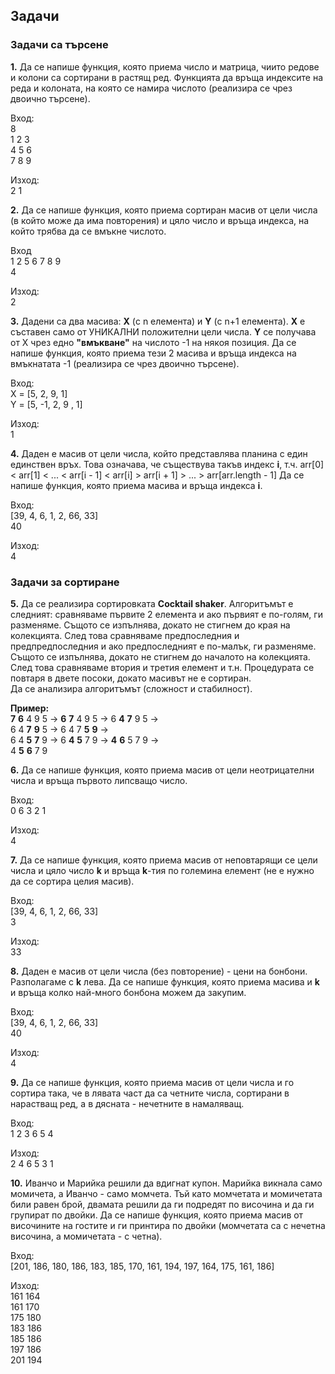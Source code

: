 
## Задачи 
### Задачи са търсене

**1.** Да се напише функция, която приема число и матрица, чиито редове и колони са сортирани в растящ ред. Функцията да връща индексите на реда и колоната, на която се намира числото (реализира се чрез двоично търсене).

Вход:<br />
8<br />
1 2 3 <br />
4 5 6 <br />
7 8 9 <br />

Изход:<br />
2 1<br />

**2.** Да се напише функция, която приема сортиран масив   от цели числа (в който може да има повторения) и цяло число и връща индекса, на който трябва да се вмъкне числото.

Вход<br />
1 2 5 6 7 8 9<br />
4<br />

Изход:<br />
2<br />

**3.** Дадени са два масива:  **X**  (с n елемента) и  **Y**  (с n+1 елемента). **X**  е съставен само от УНИКАЛНИ положителни цели числа. **Y**  се получава от X чрез едно  **"вмъкване"**  на числото -1 на някоя позиция. Да се напише функция, която приема тези 2 масива и връща индекса на вмъкнатата -1 (реализира се чрез двоично търсене).

Вход:<br />
X = [5, 2, 9, 1]<br />
Y = [5, -1, 2, 9 , 1]<br />

Изход:<br />
1<br />

**4.** Даден е масив от цели числа, който представлява планина с един единствен връх. Това означава, че съществува такъв индекс **i**,  т.ч. 
arr[0] < arr[1] < ... < arr[i - 1] < arr[i] > arr[i + 1] > ... > arr[arr.length - 1]
Да се напише функция, която приема масива и връща индекса **i**.

Вход:<br />
[39, 4, 6, 1, 2, 66, 33]<br />
40<br />

Изход:<br />
4<br />

### Задачи за сортиране

**5.** Да се реализира сортировката **Cocktail shaker**. Алгоритъмът е следният: сравняваме първите 2 елемента и ако първият е по-голям, ги разменяме. Същото се изпълнява, докато не стигнем до края на колекцията. След това сравняваме предпоследния и предпредпоследния и ако предпоследният е по-малък, ги разменяме. Същото се изпълнява, докато не стигнем до началото на колекцията. След това  сравняваме втория и третия елемент и т.н. Процедурата се повтаря в двете посоки, докато масивът не е сортиран. <br />
Да се анализира алгоритъмът (сложност и стабилност).

**Пример:**<br />
**7** **6** 4 9 5 -> **6** **7** 4 9 5 -> 6 **4** **7** 9 5 -> <br />
6 4 **7** **9** 5 -> 6 4 7 **5** **9** -> <br />
6 4 **5** **7** 9 ->  6 **4** **5** 7 9 -> **4** **6** 5 7 9 -><br />
4 **5** **6** 7 9 <br />

**6.** Да се напише функция, която приема масив от цели неотрицателни числа и връща първото липсващо число.

Вход:<br />
0 6 3 2 1<br />

Изход:<br />
4<br />

**7.** Да се напише функция, която приема масив от неповтарящи се цели числа и цяло число **k** и връща **k**-тия по големина елемент (не е нужно да се сортира целия масив).

Вход:<br />
[39, 4, 6, 1, 2, 66, 33]<br />
3<br />

Изход:<br />
33<br />

**8.** Даден е масив от цели числа (без повторение) - цени на бонбони. Разполагаме с **k** лева. Да се напише функция, която приема масива и **k** и връща колко най-много бонбона можем да закупим.

Вход:<br />
[39, 4, 6, 1, 2, 66, 33]<br />
40<br />

Изход:<br />
4<br />

**9.** Да се напише функция, която приема масив от цели числа и го сортира така, че в лявата част да са четните числа, сортирани в нарастващ ред, а в дясната - нечетните в намаляващ.

Вход:<br />
1 2 3 6 5 4<br />

Изход:<br />
2 4 6 5 3 1<br />


**10.** Иванчо и Марийка решили да вдигнат купон. Марийка викнала само момичета, а Иванчо - само момчета. Тъй като момчетата и момичетата били равен брой, двамата решили да ги подредят по височина и да ги групират по двойки. Да се напише функция, която приема масив от височините на гостите и ги принтира по двойки (момчетата са с нечетна височина, а момичетата - с четна).

Вход:<br />
[201, 186, 180, 186, 183, 185, 170, 161, 194, 197, 164, 175, 161, 186]<br />

Изход:<br />
161 164<br />
161 170<br />
175 180<br />
183 186<br />
185 186<br />
197 186<br />
201 194<br />

